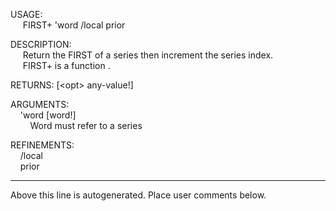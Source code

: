 USAGE:  
&nbsp;&nbsp;&nbsp;&nbsp;&nbsp;FIRST+&nbsp;'word&nbsp;/local&nbsp;prior  
  
DESCRIPTION:  
&nbsp;&nbsp;&nbsp;&nbsp;&nbsp;Return&nbsp;the&nbsp;FIRST&nbsp;of&nbsp;a&nbsp;series&nbsp;then&nbsp;increment&nbsp;the&nbsp;series&nbsp;index.  
&nbsp;&nbsp;&nbsp;&nbsp;&nbsp;FIRST+&nbsp;is&nbsp;a&nbsp;function&nbsp;.  
  
RETURNS:&nbsp;[&lt;opt&gt;&nbsp;any-value!]  
  
ARGUMENTS:  
&nbsp;&nbsp;&nbsp;&nbsp;'word&nbsp;[word!]  
&nbsp;&nbsp;&nbsp;&nbsp;&nbsp;&nbsp;&nbsp;&nbsp;Word&nbsp;must&nbsp;refer&nbsp;to&nbsp;a&nbsp;series  
  
REFINEMENTS:  
&nbsp;&nbsp;&nbsp;&nbsp;/local  
&nbsp;&nbsp;&nbsp;&nbsp;prior  
___
Above this line is autogenerated. Place user comments below.